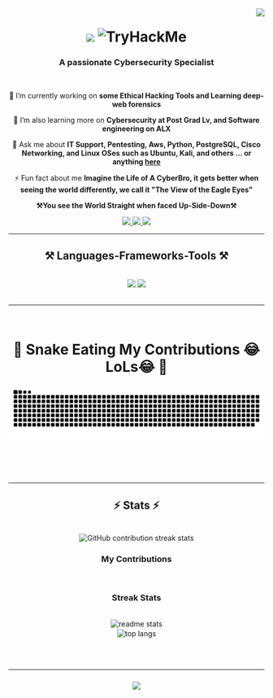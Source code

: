 <img align="right" src="https://visitor-badge.laobi.icu/badge?page_id=James-chuks.James-chuks" />

<h1 align="center">
    <img src="https://readme-typing-svg.herokuapp.com/?font=Righteous&size=35&center=true&vCenter=true&width=500&height=70&duration=4000&lines=Hi+There!+👋;+I'm+James-Ude+Chukwuemeka!;" />
    
<img src="https://tryhackme-badges.s3.amazonaws.com/Cyberbro7.png" alt="TryHackMe">

</h1>

<h3 align="center">A passionate Cybersecurity Specialist </h3>

<br/>

<div align="center">
 
 🔭 I’m currently working on **some Ethical Hacking Tools and Learning deep-web forensics**
 
 🌱 I’m also learning more on **Cybersecurity at Post Grad Lv, and Software engineering on ALX**

 💬 Ask me about **IT Support, Pentesting, Aws, Python, PostgreSQL, Cisco Networking, and Linux OSes such as Ubuntu, Kali, and others ... or anything [here](https://github.com/James-chuks/James-chuks/issues)**

 ⚡ Fun fact about me **Imagine the Life of A CyberBro, it gets better when seeing the world differently, we call it "The View of the Eagle Eyes"**

 **⚒️You see the World Straight when faced Up-Side-Down⚒️**
 
 </div>
 
<div align="center"> 
  <a href="mailto:udejames27@gmail.com">
    <img src="https://img.shields.io/badge/Gmail-333333?style=for-the-badge&logo=gmail&logoColor=red" />
  </a>
  <a href="https://www.linkedin.com/in/james-james-ude-04a12bbb" target="_blank">
        <img src="https://img.shields.io/badge/LinkedIn-0077B5?style=for-the-badge&logo=linkedin&logoColor=white" target="_blank" />
  </a>
  <a href="https://github.com/James-chuks" target="_blank">
     <img src="https://img.shields.io/badge/Portfolio-FF5722?style=for-the-badge&logo=todoist&logoColor=white" target="_blank" /> <!-- PostgreSQL, Apple, google-chrome are other good icon options -->
  </a>
</div>

 <hr/>
 
<h2 align="center">⚒️ Languages-Frameworks-Tools ⚒️</h2>
<br/>
<div align="center">
    <img src="https://skillicons.dev/icons?i=react,bootstrap,mui,html,css,vscode,github,figma,tailwind,git,r" />
    <img src="https://skillicons.dev/icons?i=nodejs,python,javascript,typescript,express,firebase,mongodb,c,java,nextjs,mysql,flask" /><br>
</div>

<br/>
<hr/>

<div align="center">
<br>
     <h1>🐍 Snake Eating My Contributions 😂LoLs😂 🐍</h1>
  <picture>
       <source
    media="(prefers-color-scheme: dark)"
    srcset="https://raw.githubusercontent.com/platane/snk/output/github-contribution-grid-snake-dark.svg"
  />
  <source
    media="(prefers-color-scheme: light)"
    srcset="https://raw.githubusercontent.com/platane/snk/output/github-contribution-grid-snake.svg"
  />
  <img
    alt="github contribution grid snake animation"
    src="https://raw.githubusercontent.com/platane/snk/output/github-contribution-grid-snake.svg"
  />
</picture>

  
  <br/><br/><br/>
</div>

<hr/>

<h2 align="center">⚡ Stats ⚡</h2>

<br>
<div align="center">
  <img width="390" src="https://github-readme-streak-stats.demolab.com/?user=James-chuks&count_private=true&theme=react&border_radius=10" alt="GitHub contribution streak stats">

</br>
    
<h3 align="center"> My Contributions </h3>

<br>
<h3>Streak Stats</h3>
</br>

      
  <img width=390 src="https://github-readme-stats.vercel.app/api?username=James-chuks&count_private=true&show_icons=true&theme=react&rank_icon=github&border_radius=10" alt="readme stats" />
  <br/>
  <img width=325 align="center" src="https://github-readme-stats.vercel.app/api/top-langs/?username=James-chuks&hide=HTML&langs_count=8&layout=compact&theme=react&border_radius=10&size_weight=0.5&count_weight=0.5&exclude_repo=github-readme-stats" alt="top langs" />
</div>

<br/><br/>
<hr/>

<h3 align="center">
    <img src="https://readme-typing-svg.herokuapp.com/?font=Righteous&size=25&center=true&vCenter=true&width=500&height=70&duration=4000&lines=Thanks+for+visiting!+✌️;+Shoot+me+a+message+on+Linkedin!;I'm+always+down+to+collab+:)">
</h3>

<br/>

